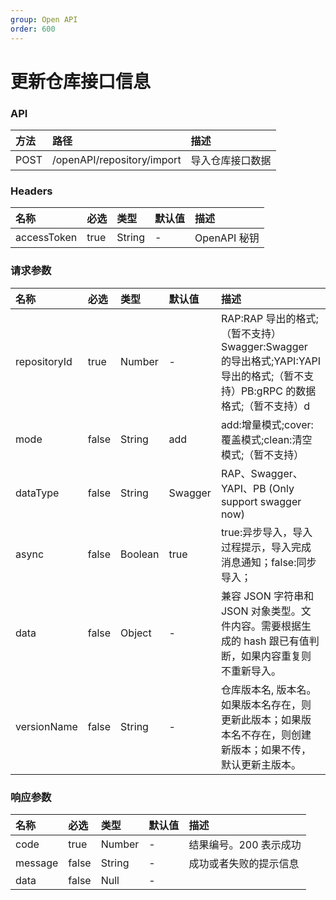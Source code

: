```yaml
---
group: Open API
order: 600
---
```


# 更新仓库接口信息

### API

| 方法 | 路径                           | 描述             |
| :--- | :----------------------------- | :--------------- |
| POST | /openAPI/repository/import | 导入仓库接口数据 |

### Headers

| 名称        | 必选 | 类型   | 默认值 | 描述         |
| :---------- | :--- | :----- | :----- | :----------- |
| accessToken | true | String |   -    | OpenAPI 秘钥 |

### 请求参数

| 名称 | 必选 | 类型 | 默认值 | 描述 |
| :-- | :-- | :-- | :-- | :-- |
| repositoryId | true | Number | - | RAP:RAP 导出的格式;（暂不支持）Swagger:Swagger 的导出格式;YAPI:YAPI 导出的格式;（暂不支持）PB:gRPC 的数据格式;（暂不支持）d |
| mode | false | String | add | add:增量模式;cover:覆盖模式;clean:清空模式;（暂不支持） |
| dataType | false | String | Swagger | RAP、Swagger、YAPI、PB (Only support swagger now) |
| async | false | Boolean | true | true:异步导入，导入过程提示，导入完成消息通知；false:同步导入； |
| data | false | Object | - | 兼容 JSON 字符串和 JSON 对象类型。文件内容。需要根据生成的 hash 跟已有值判断，如果内容重复则不重新导入。 |
| versionName | false | String | - | 仓库版本名, 版本名。如果版本名存在，则更新此版本；如果版本名不存在，则创建新版本；如果不传，默认更新主版本。 |

### 响应参数

| 名称    | 必选  | 类型   | 默认值 | 描述                   |
| :------ | :---- | :----- | :----- | :--------------------- |
| code    | true  | Number |    -   | 结果编号。200 表示成功 |
| message | false | String |    -   | 成功或者失败的提示信息 |
| data    | false | Null   |    -   |                        |
